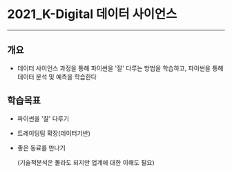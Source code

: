 # 2021_K-Digital 데이터 사이언스

---



## 개요

- 데이터 사이언스 과정을 통해 파이썬을 '잘' 다루는 방법을 학습하고, 파이썬을 통해 데이터 분석 및 예측을 학습한다



## 학습목표

- 파이썬을 '잘' 다루기

- 트레이딩팀 확장(데이터기반)

- 좋은 동료를 만나기

  (기술적분석은 몰라도 되지만 업계에 대한 이해도 필요)



